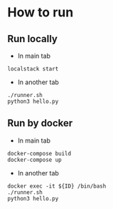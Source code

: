 # How to run
## Run locally
* In main tab
```
localstack start
```

* In another tab
```
./runner.sh
python3 hello.py
```

## Run by docker
* In main tab
```
docker-compose build
docker-compose up
```

* In another tab
```
docker exec -it ${ID} /bin/bash
./runner.sh
python3 hello.py
```

